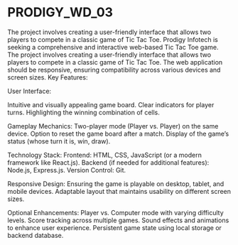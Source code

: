 # PRODIGY_WD_03
The project involves creating a user-friendly interface that allows two players to compete in a classic game of Tic Tac Toe. 
Prodigy Infotech is seeking a comprehensive and interactive web-based Tic Tac Toe game. The project involves creating a user-friendly interface that allows two players to compete in a classic game of Tic Tac Toe. The web application should be responsive, ensuring compatibility across various devices and screen sizes.
Key Features:

User Interface:

Intuitive and visually appealing game board.
Clear indicators for player turns.
Highlighting the winning combination of cells.

Gameplay Mechanics:
Two-player mode (Player vs. Player) on the same device.
Option to reset the game board after a match.
Display of the game’s status (whose turn it is, win, draw).

Technology Stack:
Frontend: HTML, CSS, JavaScript (or a modern framework like React.js).
Backend (if needed for additional features): Node.js, Express.js.
Version Control: Git.

Responsive Design:
Ensuring the game is playable on desktop, tablet, and mobile devices.
Adaptable layout that maintains usability on different screen sizes.

Optional Enhancements:
Player vs. Computer mode with varying difficulty levels.
Score tracking across multiple games.
Sound effects and animations to enhance user experience.
Persistent game state using local storage or backend database.
